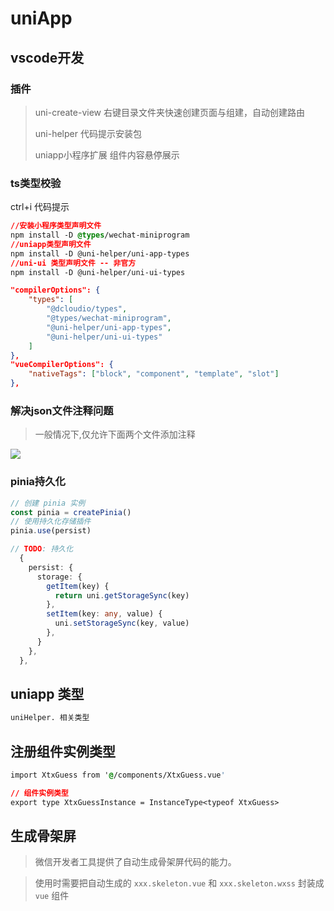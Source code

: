 # uniApp

## vscode开发

### 插件

>  uni-create-view   右键目录文件夹快速创建页面与组建，自动创建路由
>
>  uni-helper  代码提示安装包
>
>  uniapp小程序扩展  组件内容悬停展示

### ts类型校验

ctrl+i 代码提示

```css
//安装小程序类型声明文件
npm install -D @types/wechat-miniprogram
//uniapp类型声明文件
npm install -D @uni-helper/uni-app-types
//uni-ui 类型声明文件 -- 非官方
npm install -D @uni-helper/uni-ui-types
```

```json
"compilerOptions": {
	"types": [
		"@dcloudio/types",
		"@types/wechat-miniprogram",
		"@uni-helper/uni-app-types",
        "@uni-helper/uni-ui-types"
	]
},
"vueCompilerOptions": {
	"nativeTags": ["block", "component", "template", "slot"]
},
```

### 解决json文件注释问题

> 一般情况下,仅允许下面两个文件添加注释

![](F:\桌面\随笔\images\解决json注释报错.png)

### pinia持久化

```typescript
// 创建 pinia 实例
const pinia = createPinia()
// 使用持久化存储插件
pinia.use(persist)

// TODO: 持久化
  {
    persist: {
      storage: {
        getItem(key) {
          return uni.getStorageSync(key)
        },
        setItem(key: any, value) {
          uni.setStorageSync(key, value)
        },
      }
    },
  },
```

## uniapp 类型

```css
uniHelper. 相关类型
```

## 注册组件实例类型

```css
import XtxGuess from '@/components/XtxGuess.vue'

// 组件实例类型
export type XtxGuessInstance = InstanceType<typeof XtxGuess>
```

## 生成骨架屏

> 微信开发者工具提供了自动生成骨架屏代码的能力。

>  使用时需要把自动生成的 `xxx.skeleton.vue` 和 `xxx.skeleton.wxss` 封装成 `vue` 组件